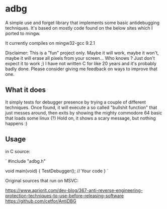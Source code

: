 # adbg
 
A simple use and forget library that implements some basic antidebugging techniques.
It's based on mostly code found on the below sites which I ported to mingw.

It currently compiles on mingw32-gcc 9.2.1

Disclaimer: This is a "fun" project only. Maybe it will work, maybe it won't, maybe it will erase all pixels from your screen... Who knows ?
Just don't expect it to work ;)
I have not written C for like 20 years and it's probably badly done.
Please consider giving me feedback on ways to improve that one.

## What it does

It simply tests for debugger presence by trying a couple of different techniques.
Once found, it will execute a so called "bullshit function" that just messes around, then exits by showing the mighty commodore 64 basic that loads some linux (?)
Hold on, it shows a scary message, but nothing happens :)


## Usage

in C source:

`
#include "adbg.h"

void main(void)
{
	TestDebugger();
	// Your code
}
`

Original sources that run on MSVC:

https://www.apriorit.com/dev-blog/367-anti-reverse-engineering-protection-techniques-to-use-before-releasing-software
https://github.com/cetfor/AntiDBG
